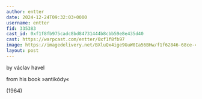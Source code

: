 ```yaml
---
author: entter
date: 2024-12-24T09:32:03+0000
username: entter
fid: 335383
cast_id: 0xf1f8fb975cadc8bd84731444b8cbb59e8e435d40
cast: https://warpcast.com/entter/0xf1f8fb97
image: https://imagedelivery.net/BXluQx4ige9GuW0Ia56BHw/f1f62846-68ce-48be-4f37-598f91f6c600/original
layout: post
---
```

by václav havel   
  
from his book »antikódy«   
  
(1964)  

<img src='https://imagedelivery.net/BXluQx4ige9GuW0Ia56BHw/f1f62846-68ce-48be-4f37-598f91f6c600/original' alt='' referrerpolicy='no-referrer'/>